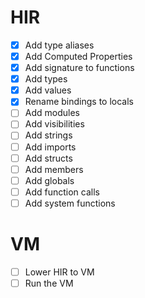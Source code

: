 # HIR

- [x] Add type aliases
- [x] Add Computed Properties
- [x] Add signature to functions
- [x] Add types
- [x] Add values
- [x] Rename bindings to locals
- [ ] Add modules
- [ ] Add visibilities
- [ ] Add strings
- [ ] Add imports
- [ ] Add structs
- [ ] Add members
- [ ] Add globals
- [ ] Add function calls
- [ ] Add system functions

# VM

- [ ] Lower HIR to VM
- [ ] Run the VM